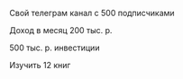 
Свой телеграм канал с 500 подписчиками

Доход в месяц 200 тыс. р. 

500 тыс. р. инвестиции

Изучить 12 книг